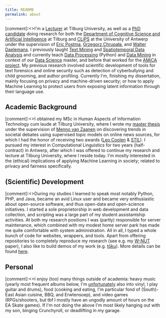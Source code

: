 ```yaml
---
title: README
permalink: about
---
```

[comment]:<>I'm a [Lecturer](https://research.tilburguniversity.edu/en/persons/chris-emmery) at Tilburg University, as well as a [PhD candidate](http://www.clips.uantwerpen.be/people/chris-emmery) doing research for both the [Department of Cognitive Science and Artificial Intelligence](https://www.csai.nl/) at Tilburg and [CLiPS](http://www.clips.uantwerpen.be/) at the University of Antwerp under the supervision of [Eric Postma](http://www.ericpostma.nl), [Grzegorz Chrupała](http://grzegorz.chrupala.me), and [Walter Daelemans](http://www.clips.uantwerpen.be/~walter/). I previously taught [Text Mining](https://mystudy.uvt.nl/it10.vakzicht?taal=N&pfac=FGW&vakcode=880091) and [Spatiotemporal Data Analysis](https://catalogus.tilburguniversity.edu/osiris_student_tiuprd/OnderwijsCatalogusSelect.do?selectie=cursus&collegejaar=2020&taal=en&cursus=800880-M-3) and currently teach [Data Processing](https://catalogus.tilburguniversity.edu/osiris_student_tiuprd/OnderwijsCatalogusSelect.do?selectie=cursus&collegejaar=2020&taal=en&cursus=880254-M-3) (Python) and [Data Mining](https://catalogus.tilburguniversity.edu/osiris_student_tiuprd/OnderwijsCatalogusSelect.do?selectie=cursus&collegejaar=2020&taal=en&cursus=880022-M-6) in context of our [Data Science](https://www.tilburguniversity.edu/education/masters-programmes/data-science-business-and-governance/) master, and before that worked for the [AMiCA project](http://www.amicaproject.be/). My previous research involved scientific development of tools for text forensics and online security such as detection of cyberbullying and child grooming, and author profiling. Currently I'm, finishing my dissertation, mainly focusing on privacy and machine-driven security; or how to apply Machine Learning to protect users from exposing latent information through their language use.


## Academic Background

[comment]:<>I obtained my MSc in Human Aspects of Information Technology cum laude at Tilburg University, where I wrote my [master thesis](./publ) under the supervision of [Menno van Zaanen](http://ilk.uvt.nl/menno/main) on discovering trends in societal debates using supervised topic models on online news sources, for which I had the honor of receiving two awards ([Leo Coolen](http://www.clips.uantwerpen.be/news/chris-emmery-wins-leo-coolen-award-for-his-master-dissertation) & [STIL](https://twitter.com/clipsua/status/563648163761106944)). I pursued my interest in Computational Linguistics for two years (half-contract) in Antwerp, after which I was offered to continue my research and lecture at Tilburg University, where I reside today. I'm mostly interested in the (ethical) implications of applying Machine Learning in society; related to privacy and fairness specifically.


## (Scientific) Development

[comment]:<>During my studies I learned to speak most notably Python, PHP, and Java, became an avid Linux user and became very enthusiastic about open-source software, and thus open-data and open-science initiatives. I started a sole proprietorship in web development and data collection, and scripting was a large part of my student assistantship activities. At both my research positions I was (partly) responsible for server maintenance, which combined with my modest home server park has made me quite comfortable with system administration. All in all, I typed a whole bunch of code for websites, wrappers, and tools. Apart from offering repositories to completely reproduce my research (see e.g. my [W-NUT](https://github.com/cmry/simple-queries) paper), I also like to build demos of my work (e.g. [tōku](https://onyx.uvt.nl/toku)). More details can be found [here](https://cmry.github.io/code).


## Personal

[comment]:<>I enjoy (too) many things outside of academia: heavy music (yearly most frequent albums below, I'm [unfortunately](https://www.youtube.com/watch?v=nkCMSrvOTAo) also into vinyl, I play guitar and drums), food (cooking and eating, I'm particular fond of (South)-East Asian cuisine, BBQ, and Erwtensoep), and video games (RPGs/shooters, but tbf I mostly have an ungodly amount of hours on the EA Skate games). If I'm not doing the above I'm most likely hanging out with my son, binging Crunchyroll, or deadlifting in my garage.

<!--<div style="overflow: hidden; height:308px;">
<img src="http://lastfmtopalbums.dinduks.com/patchwork.php?user=fazzeh&period=12month&rows=4&cols=10&imageSize=150&noborder=on" style="display: block; margin-left: auto; margin-right: auto; width: 100%; padding-top: 20px;">
</div>-->
